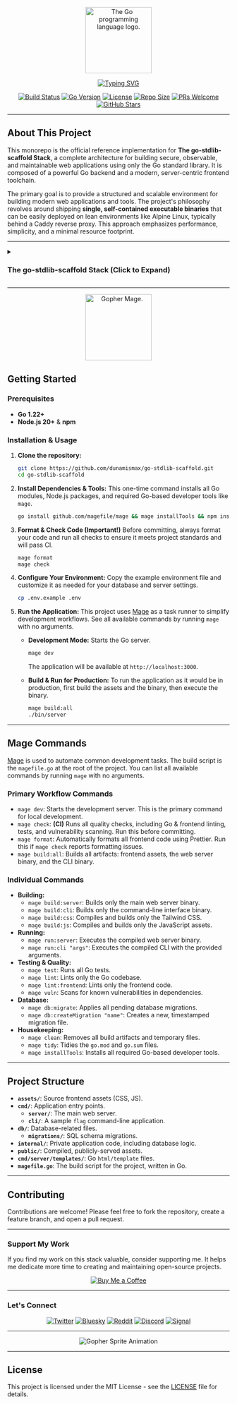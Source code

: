 <p align="center">
  <img src="https://upload.wikimedia.org/wikipedia/commons/thumb/0/05/Go_Logo_Blue.svg/1920px-Go_Logo_Blue.svg.png" alt="The Go programming language logo." width="150"/>
</p>

<p align="center">
  <a href="https://github.com/dunamismax/go-stdlib-scaffold">
    <img src="https://readme-typing-svg.demolab.com/?font=Fira+Code&size=24&pause=1000&color=00ADD8&center=true&vCenter=true&width=800&lines=The+go-stdlib-scaffold+Stack;Official+Reference+Implementation;Go+Standard+Library+Only;Mage%2C+Caddy%2C+and+SQLite;Simple%2C+Performant%2C+and+Maintainable." alt="Typing SVG" />
  </a>
</p>

<p align="center">
  <a href="https://github.com/dunamismax/go-stdlib-scaffold/actions/workflows/ci.yml"><img src="https://github.com/dunamismax/go-stdlib-scaffold/actions/workflows/ci.yml/badge.svg" alt="Build Status"></a>
  <a href="https://go.dev/"><img src="https://img.shields.io/badge/Go-1.22+-00ADD8.svg" alt="Go Version"></a>
  <a href="https://img.shields.io/github/license/dunamismax/go-stdlib-scaffold"><img src="https://img.shields.io/github/license/dunamismax/go-stdlib-scaffold" alt="License"></a>
  <a href="https://img.shields.io/github/repo-size/dunamismax/go-stdlib-scaffold"><img src="https://img.shields.io/github/repo-size/dunamismax/go-stdlib-scaffold" alt="Repo Size"></a>
  <a href="https://github.com/dunamismax/go-stdlib-scaffold/pulls"><img src="https://img.shields.io/badge/PRs-welcome-brightgreen.svg" alt="PRs Welcome"></a>
  <a href="https://github.com/dunamismax/go-stdlib-scaffold/stargazers"><img src="https://img.shields.io/github/stars/dunamismax/go-stdlib-scaffold" alt="GitHub Stars"></a>
</p>

---

## About This Project

This monorepo is the official reference implementation for **The go-stdlib-scaffold Stack**, a complete architecture for building secure, observable, and maintainable web applications using only the Go standard library. It is composed of a powerful Go backend and a modern, server-centric frontend toolchain.

The primary goal is to provide a structured and scalable environment for building modern web applications and tools. The project's philosophy revolves around shipping **single, self-contained executable binaries** that can be easily deployed on lean environments like Alpine Linux, typically behind a Caddy reverse proxy. This approach emphasizes performance, simplicity, and a minimal resource footprint.

---

<details>
<summary><h3>The go-stdlib-scaffold Stack (Click to Expand)</h3></summary>

This stack represents a complete, best-in-class architecture for building secure, observable, and maintainable web applications using only the Go standard library. It is composed of a powerful Go backend and a modern, server-centric frontend toolchain. The stack prioritizes simplicity, rapid development, and zero-dependency deployment by favoring Go's native capabilities and lightweight, embedded tools.

---

### **Frontend**

The frontend architecture uses a modern build system and a server-centric interactivity model to deliver a fast, responsive, and maintainable user experience with minimal client-side complexity.

- [**esbuild**](https://esbuild.github.io/getting-started/)
  - **Role:** Asset Bundler & Minifier.
  - **Description:** An extremely fast JavaScript and CSS bundler written in Go. It processes frontend assets, handles module bundling, and performs minification, ensuring a highly optimized production output while maintaining a rapid development feedback loop.
- [**PostCSS**](https://postcss.org/docs/)
  - **Role:** CSS Processor.
  - **Description:** A tool for transforming CSS with JavaScript plugins. It is essential for a build step that compiles utility classes and custom directives into a standard, browser-ready stylesheet.
- [**Tailwind CSS**](https://tailwindcss.com/docs/installation/using-vite)
  - **Role:** Utility-First CSS Framework.
  - **Description:** A highly-customizable, utility-first CSS framework that enables rapid UI development directly within the HTML markup. It promotes design consistency and produces a minimal CSS file for production.
- [**HTMX**](https://htmx.org/docs/)
  - **Role:** Server-Centric Interactivity.
  - **Description:** A powerful library that enables modern browser features like AJAX and dynamic content updates directly from HTML attributes. It allows the backend to deliver UI fragments over the wire, providing rich user experiences without complex client-side JavaScript.
- [**Go `html/template`**](https://pkg.go.dev/html/template)
  - **Role:** Secure HTML Templating.
  - **Description:** The official Go standard library for creating HTML templates. It provides secure, context-aware automatic escaping to prevent Cross-Site Scripting (XSS) attacks, making it a robust and idiomatic choice for server-side rendering of HTML pages and HTMX partials.
- [**Alpine.js**](https://alpinejs.dev/start-here)
  - **Role:** Lightweight Client-Side Interactivity.
  - **Description:** A rugged, minimal framework for composing JavaScript behavior directly in your HTML markup. It serves as the perfect lightweight companion to HTMX for handling small client-side interactions like dropdowns, modals, and toggles, without requiring a heavy client-side framework.

---

### **Backend**

A lean, performant, and maintainable backend service architected for rapid development and long-term stability, using only the Go standard library.

- [**Go**](https://go.dev/doc/)
  - **Role:** Backend Language.
  - **Description:** A statically typed, compiled language renowned for its performance, concurrency, and simplicity. Its ability to compile to a single binary simplifies deployment.
- [**`net/http`**](https://pkg.go.dev/net/http)
  - **Role:** Web Server & Routing.
  - **Description:** The standard library's HTTP package provides a robust and flexible foundation for building web services. It handles routing, middleware, and all aspects of the HTTP protocol.

---

### **Database & Caching**

A zero-dependency, in-process data layer that maximizes simplicity and speed for a wide range of applications.

- [**SQLite**](https://www.sqlite.org/docs.html)
  - **Role:** Embedded Relational Database.
  - **Description:** A self-contained, serverless, full-featured SQL database engine that runs in-process with the application. It reads and writes to a single file, eliminating operational overhead and making it perfect for local development, testing, and many production workloads.
- [**`database/sql`**](https://pkg.go.dev/database/sql)
  - **Role:** SQL Interface.
  - **Description:** The standard library's SQL package provides a generic interface around SQL (or SQL-like) databases. It allows for writing clean, maintainable, and provider-agnostic data access code.
- **Manual Migrations**
  - **Role:** Database Schema Migrations.
  - **Description:** Database migrations are handled manually by writing SQL scripts. This approach provides maximum control and avoids external dependencies.

---

### **Testing**

A robust testing suite to ensure code quality, correctness, and maintainability.

- [**`go test`**](https://pkg.go.dev/testing)
  - **Role:** Core Testing Framework.
  - **Description:** The built-in Go testing command and package. It provides the foundation for writing unit, integration, and benchmark tests in a way that is simple and deeply integrated with the language.

---

### **CLI, Development & Deployment**

A professional and minimalist toolchain for a smooth developer workflow and consistent builds.

- [**`flag`**](https://pkg.go.dev/flag)
  - **Role:** Command-line Flag Parsing.
  - **Description:** The standard library's `flag` package provides a simple way to parse command-line arguments.
- [**Mage**](https://magefile.org/)
  - **Role:** Go-Native Task Runner / Build System.
  - **Description:** A build tool that allows you to write build scripts and tasks in plain Go, providing a type-safe, cross-platform, and idiomatic way to orchestrate all development workflows without leaving the Go ecosystem.
- [**Caddy**](https://caddyserver.com/docs/)
  - **Role:** Web Server & Reverse Proxy.
  - **Description:** A modern web server with automatic HTTPS. It serves static frontend assets and acts as a secure reverse proxy for the Go application.

---

### **CI/CD**

A fully automated pipeline for building, testing, and deploying the application, ensuring consistency and quality.

- [**GitHub Actions**](https://docs.github.com/en/actions)
  - **Role:** Automated CI/CD Platform.
  - **Description:** A CI/CD workflow defined in the project repository to automate the entire lifecycle. The pipeline performs:
    - **Linting & Formatting:** Runs `golangci-lint` and `gofmt` to enforce code quality.
    - **Testing:** Executes the test suite using `go test`.
    - **Vulnerability Scanning:** Runs `govulncheck` to scan for security vulnerabilities.
    - **Build:** Compiles the application and builds frontend assets using a `Mage` task.
- [**GoReleaser**](https://goreleaser.com/customization/)
  - **Role:** Release Automation.
  - **Description:** A powerful tool that automates the entire release process. It seamlessly integrates with GitHub Actions to cross-compile Go binaries, create archives, generate changelogs, and publish releases, simplifying the delivery of software.

</details>

---

<p align="center">
  <img src="https://user-images.githubusercontent.com/3185864/32058716-5ee9b512-ba38-11e7-978a-287eb2a62743.png" alt="Gopher Mage." width="150"/>
</p>

## Getting Started

### Prerequisites

- **Go 1.22+**
- **Node.js 20+** & **npm**

### Installation & Usage

1. **Clone the repository:**

   ```bash
   git clone https://github.com/dunamismax/go-stdlib-scaffold.git
   cd go-stdlib-scaffold
   ```

2. **Install Dependencies & Tools:**
   This one-time command installs all Go modules, Node.js packages, and required Go-based developer tools like `mage`.

   ```bash
   go install github.com/magefile/mage && mage installTools && npm install
   ```

3. **Format & Check Code (Important!)**
   Before committing, always format your code and run all checks to ensure it meets project standards and will pass CI.

   ```bash
   mage format
   mage check
   ```

4. **Configure Your Environment:**
   Copy the example environment file and customize it as needed for your database and server settings.

   ```bash
   cp .env.example .env
   ```

5. **Run the Application:**
   This project uses [Mage](https://magefile.org/) as a task runner to simplify development workflows. See all available commands by running `mage` with no arguments.
   - **Development Mode:**
     Starts the Go server.

     ```bash
     mage dev
     ```

     The application will be available at `http://localhost:3000`.

   - **Build & Run for Production:**
     To run the application as it would be in production, first build the assets and the binary, then execute the binary.

     ```bash
     mage build:all
     ./bin/server
     ```

---

## Mage Commands

[Mage](https://magefile.org/) is used to automate common development tasks. The build script is the `magefile.go` at the root of the project. You can list all available commands by running `mage` with no arguments.

### Primary Workflow Commands

- `mage dev`: Starts the development server. This is the primary command for local development.
- `mage check`: **(CI)** Runs all quality checks, including Go & frontend linting, tests, and vulnerability scanning. Run this before committing.
- `mage format`: Automatically formats all frontend code using Prettier. Run this if `mage check` reports formatting issues.
- `mage build:all`: Builds all artifacts: frontend assets, the web server binary, and the CLI binary.

### Individual Commands

- **Building:**
  - `mage build:server`: Builds only the main web server binary.
  - `mage build:cli`: Builds only the command-line interface binary.
  - `mage build:css`: Compiles and builds only the Tailwind CSS.
  - `mage build:js`: Compiles and builds only the JavaScript assets.
- **Running:**
  - `mage run:server`: Executes the compiled web server binary.
  - `mage run:cli "args"`: Executes the compiled CLI with the provided arguments.
- **Testing & Quality:**
  - `mage test`: Runs all Go tests.
  - `mage lint`: Lints only the Go codebase.
  - `mage lint:frontend`: Lints only the frontend code.
  - `mage vuln`: Scans for known vulnerabilities in dependencies.
- **Database:**
  - `mage db:migrate`: Applies all pending database migrations.
  - `mage db:createMigration "name"`: Creates a new, timestamped migration file.
- **Housekeeping:**
  - `mage clean`: Removes all build artifacts and temporary files.
  - `mage tidy`: Tidies the `go.mod` and `go.sum` files.
  - `mage installTools`: Installs all required Go-based developer tools.

---

## Project Structure

- **`assets/`**: Source frontend assets (CSS, JS).
- **`cmd/`**: Application entry points.
  - **`server/`**: The main web server.
  - **`cli/`**: A sample `flag` command-line application.
- **`db/`**: Database-related files.
  - **`migrations/`**: SQL schema migrations.
- **`internal/`**: Private application code, including database logic.
- **`public/`**: Compiled, publicly-served assets.
- **`cmd/server/templates/`**: Go `html/template` files.
- **`magefile.go`**: The build script for the project, written in Go.

---

## Contributing

Contributions are welcome! Please feel free to fork the repository, create a feature branch, and open a pull request.

---

### Support My Work

If you find my work on this stack valuable, consider supporting me. It helps me dedicate more time to creating and maintaining open-source projects.

<p align="center">
  <a href="https://coff.ee/dunamismax" target="_blank">
    <img src="https://raw.githubusercontent.com/egonelbre/gophers/master/.thumb/animation/buy-morning-coffee-3x.gif" alt="Buy Me a Coffee" />
  </a>
</p>

---

### Let's Connect

<p align="center">
  <a href="https://twitter.com/dunamismax" target="_blank"><img src="https://img.shields.io/badge/Twitter-%231DA1F2.svg?&style=for-the-badge&logo=twitter&logoColor=white" alt="Twitter"></a>
  <a href="https://bsky.app/profile/dunamismax.bsky.social" target="_blank"><img src="https://img.shields.io/badge/Bluesky-blue?style=for-the-badge&logo=bluesky&logoColor=white" alt="Bluesky"></a>
  <a href="https://reddit.com/user/dunamismax" target="_blank"><img src="https://img.shields.io/badge/Reddit-%23FF4500.svg?&style=for-the-badge&logo=reddit&logoColor=white" alt="Reddit"></a>
  <a href="https://discord.com/users/dunamismax" target="_blank"><img src="https://img.shields.io/badge/Discord-dunamismax-7289DA.svg?style=for-the-badge&logo=discord&logoColor=white" alt="Discord"></a>
  <a href="httpshttps://signal.me/#p/+dunamismax.66" target="_blank"><img src="https://img.shields.io/badge/Signal-dunamismax.66-3A76F0.svg?style=for-the-badge&logo=signal&logoColor=white" alt="Signal"></a>
</p>

---

<p align="center">
    <img src="https://raw.githubusercontent.com/egonelbre/gophers/refs/heads/master/.thumb/animation/2bit-sprite/demo.gif" alt="Gopher Sprite Animation" />
</p>

---

## License

This project is licensed under the MIT License - see the [LICENSE](LICENSE) file for details.
